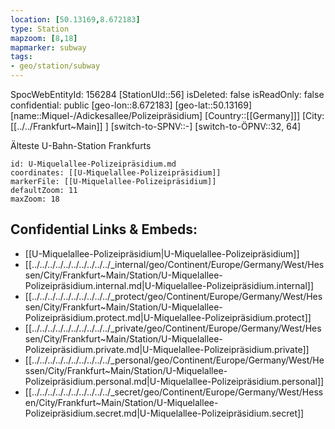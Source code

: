 ```yaml
---
location: [50.13169,8.672183]
type: Station 
mapzoom: [8,18] 
mapmarker: subway 
tags:
- geo/station/subway
---
```

SpocWebEntityId: 156284
[StationUId::56]
isDeleted: false
isReadOnly: false
confidential: public
[geo-lon::8.672183]
[geo-lat::50.13169]
[name::Miquel-/Adickesallee/Polizeipräsidium]
[Country::[[Germany]]]
[City:[[../../Frankfurt~Main]] ]
[switch-to-SPNV::-]
[switch-to-ÖPNV::32, 64]

Älteste U-Bahn-Station Frankfurts

```leaflet
id: U-Miquelallee-Polizeipräsidium.md
coordinates: [[U-Miquelallee-Polizeipräsidium]]
markerFile: [[U-Miquelallee-Polizeipräsidium]]
defaultZoom: 11 
maxZoom: 18
```


## Confidential Links & Embeds: 
- [[U-Miquelallee-Polizeipräsidium|U-Miquelallee-Polizeipräsidium]] 
- [[../../../../../../../../../../_internal/geo/Continent/Europe/Germany/West/Hessen/City/Frankfurt~Main/Station/U-Miquelallee-Polizeipräsidium.internal.md|U-Miquelallee-Polizeipräsidium.internal]] 
- [[../../../../../../../../../../_protect/geo/Continent/Europe/Germany/West/Hessen/City/Frankfurt~Main/Station/U-Miquelallee-Polizeipräsidium.protect.md|U-Miquelallee-Polizeipräsidium.protect]] 
- [[../../../../../../../../../../_private/geo/Continent/Europe/Germany/West/Hessen/City/Frankfurt~Main/Station/U-Miquelallee-Polizeipräsidium.private.md|U-Miquelallee-Polizeipräsidium.private]] 
- [[../../../../../../../../../../_personal/geo/Continent/Europe/Germany/West/Hessen/City/Frankfurt~Main/Station/U-Miquelallee-Polizeipräsidium.personal.md|U-Miquelallee-Polizeipräsidium.personal]] 
- [[../../../../../../../../../../_secret/geo/Continent/Europe/Germany/West/Hessen/City/Frankfurt~Main/Station/U-Miquelallee-Polizeipräsidium.secret.md|U-Miquelallee-Polizeipräsidium.secret]] 
